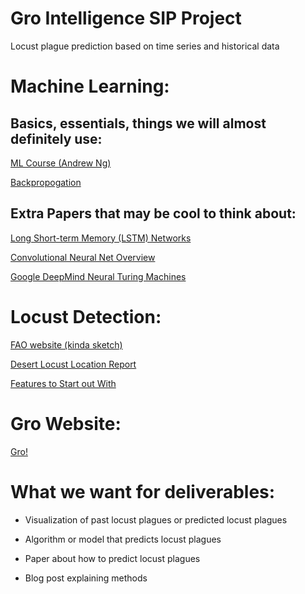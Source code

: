 # Gro Intelligence SIP Project

Locust plague prediction based on time series and historical data

# Machine Learning:

## Basics, essentials, things we will almost definitely use:

[ML Course (Andrew Ng)](https://www.coursera.org/learn/machine-learning)

[Backpropogation](https://mattmazur.com/2015/03/17/a-step-by-step-backpropagation-example/)

## Extra Papers that may be cool to think about:

[Long Short-term Memory (LSTM) Networks](colah.github.io/posts/2015-08-Understanding-LSTMs/)

[Convolutional Neural Net Overview](http://cs231n.github.io/convolutional-networks/)

[Google DeepMind Neural Turing Machines](https://arxiv.org/pdf/1410.5401.pdf)

# Locust Detection:

[FAO website (kinda sketch)](http://www.fao.org/ag/locusts/en/activ/DLIS/satel/index.html)

[Desert Locust Location Report](http://www.fao.org/ag/locusts/en/info/info/index.html)

[Features to Start out With](http://www.fao.org/ag/locusts/common/ecg/190/en/1996_EPPO_Cressman_Forecasting.pdf)

# Gro Website:

[Gro!](https://www.gro-intelligence.com/)

# What we want for deliverables:

- Visualization of past locust plagues or predicted locust plagues

- Algorithm or model that predicts locust plagues

- Paper about how to predict locust plagues

- Blog post explaining methods

